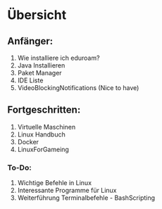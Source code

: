 # Übersicht
## Anfänger:
1. Wie installiere ich eduroam?
2. Java Installieren
3. Paket Manager
4. IDE Liste
5. VideoBlockingNotifications (Nice to have)

## Fortgeschritten:
1. Virtuelle Maschinen
2. Linux Handbuch
3. Docker
4. LinuxForGameing


### To-Do:
1. Wichtige Befehle in Linux
3. Interessante Programme für Linux
4. Weiterführung Terminalbefehle - BashScripting
